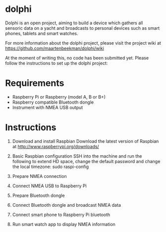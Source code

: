 dolphi
======

Dolphi is an open project, aiming to build a device which gathers all sensoric data on a yacht and broadcasts to personal devices such as smart phones, tablets and smart watches.

For more information about the dolphi project, please visit the project wiki at https://github.com/maartenbeekman/dolphi/wiki

At the moment of writing this, no code has been submitted yet. Please follow the instructions to set up the dolphi project:

Requirements
============
- Raspberry Pi or Raspberry (model A, B or B+)
- Raspberry compatible Bluetooth dongle
- Instrument with NMEA USB output

Instructions
============
1. Download and install Raspbian
Download the latest version of Raspbian at http://www.raspberrypi.org/downloads/

2. Basic Raspbian configuration
SSH into the machine and run the following to extend HD space, change the default password and change the local timezone: sudo raspi-config

3. Prepare NMEA connection

4. Connect NMEA USB to Raspberry Pi

5. Prepare Bluetooth dongle

6. Connect Bluetooth dongle and broadcast NMEA data

7. Connect smart phone to Raspberry Pi bluetooth

8. Run smart watch app to display NMEA information
